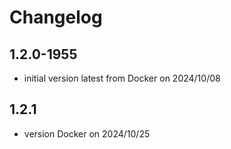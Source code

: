 # Changelog

## 1.2.0-1955

- initial version latest from Docker on 2024/10/08

## 1.2.1

- version Docker on 2024/10/25
